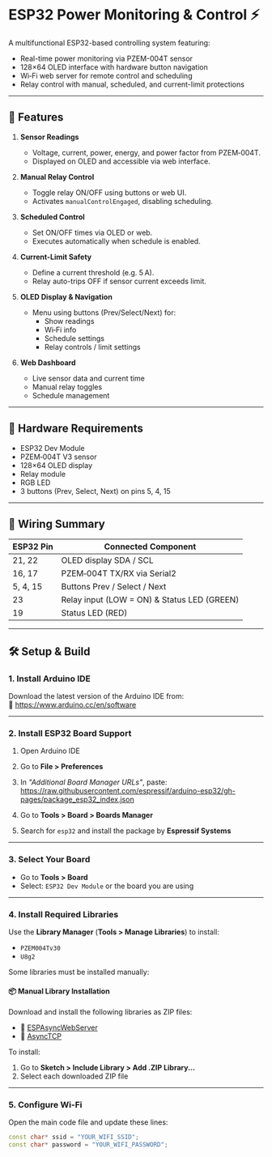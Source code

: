 # ESP32 Power Monitoring & Control ⚡

A multifunctional ESP32-based controlling system featuring:

- Real-time power monitoring via PZEM-004T sensor
- 128×64 OLED interface with hardware button navigation
- Wi‑Fi web server for remote control and scheduling
- Relay control with manual, scheduled, and current-limit protections

---

## 📌 Features

1. **Sensor Readings**
   - Voltage, current, power, energy, and power factor from PZEM‑004T.
   - Displayed on OLED and accessible via web interface.

2. **Manual Relay Control**
   - Toggle relay ON/OFF using buttons or web UI.
   - Activates `manualControlEngaged`, disabling scheduling.

3. **Scheduled Control**
   - Set ON/OFF times via OLED or web.
   - Executes automatically when schedule is enabled.

4. **Current-Limit Safety**
   - Define a current threshold (e.g. 5 A).
   - Relay auto-trips OFF if sensor current exceeds limit.

5. **OLED Display & Navigation**
   - Menu using buttons (Prev/Select/Next) for:
     - Show readings
     - Wi‑Fi info
     - Schedule settings
     - Relay controls / limit settings

6. **Web Dashboard**
   - Live sensor data and current time
   - Manual relay toggles
   - Schedule management

---

## 🔌 Hardware Requirements

- ESP32 Dev Module
- PZEM‑004T V3 sensor 
- 128×64 OLED display 
- Relay module 
- RGB LED 
- 3 buttons (Prev, Select, Next) on pins 5, 4, 15

---

## 🧩 Wiring Summary

| ESP32 Pin | Connected Component                |
|-----------|-------------------------------------|
| 21, 22    | OLED display SDA / SCL              |
| 16, 17    | PZEM‑004T TX/RX via Serial2         |
| 5, 4, 15  | Buttons Prev / Select / Next        |
| 23        | Relay input (LOW = ON) & Status LED (GREEN)              |
| 19        | Status LED (RED)                          |

---

## 🛠️ Setup & Build


### 1. Install Arduino IDE

Download the latest version of the Arduino IDE from:  
🔗 https://www.arduino.cc/en/software

---

### 2. Install ESP32 Board Support

1. Open Arduino IDE
2. Go to **File > Preferences**
3. In *"Additional Board Manager URLs"*, paste:
https://raw.githubusercontent.com/espressif/arduino-esp32/gh-pages/package_esp32_index.json

4. Go to **Tools > Board > Boards Manager**
5. Search for `esp32` and install the package by **Espressif Systems**

---

### 3. Select Your Board

- Go to **Tools > Board**
- Select: `ESP32 Dev Module` or the board you are using

---


### 4. Install Required Libraries

Use the **Library Manager** (**Tools > Manage Libraries**) to install:

- `PZEM004Tv30`
- `U8g2`

Some libraries must be installed manually:

#### 📦 Manual Library Installation

Download and install the following libraries as ZIP files:

- 🔗 [ESPAsyncWebServer](https://github.com/me-no-dev/ESPAsyncWebServer)
- 🔗 [AsyncTCP](https://github.com/me-no-dev/AsyncTCP)

To install:
1. Go to **Sketch > Include Library > Add .ZIP Library...**
2. Select each downloaded ZIP file

---

### 5. Configure Wi-Fi

Open the main code file and update these lines:

```cpp
const char* ssid = "YOUR_WIFI_SSID";
const char* password = "YOUR_WIFI_PASSWORD";
